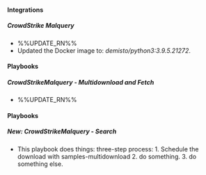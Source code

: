 
#### Integrations
##### CrowdStrike Malquery
- %%UPDATE_RN%%
- Updated the Docker image to: *demisto/python3:3.9.5.21272*.

#### Playbooks
##### CrowdStrikeMalquery - Multidownload and Fetch
- %%UPDATE_RN%%

#### Playbooks
##### New: CrowdStrikeMalquery - Search
- This playbook does things:
    three-step process: 
      1. Schedule the download with samples-multidownload
      2. do something.
      3. do something else.